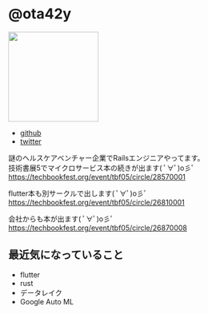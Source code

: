 # @ota42y
<img src="https://avatars1.githubusercontent.com/u/6755375?s=400&u=b672166e12b77fb22553348ac4d9fb035b69381c&v=4" width=180 />

- [github](https://github.com/ota42y)
- [twitter](https://twitter.com/ota42y)

謎のヘルスケアベンチャー企業でRailsエンジニアやってます。  
技術書展5でマイクロサービス本の続きが出ます( ﾟ∀ﾟ)o彡ﾟ  
https://techbookfest.org/event/tbf05/circle/28570001

flutter本も別サークルで出します( ﾟ∀ﾟ)o彡ﾟ  
https://techbookfest.org/event/tbf05/circle/26810001

会社からも本が出ます( ﾟ∀ﾟ)o彡ﾟ  
https://techbookfest.org/event/tbf05/circle/26870008

## 最近気になっていること
- flutter
- rust
- データレイク
- Google Auto ML
